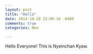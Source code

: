 ```yaml
---
layout: post
title: "Hello"
date: 2014-10-28 22:09:10 -0400
comments: true
categories: New

---
```


Hello Everyone! This is Nyeinchan Kyaw.

